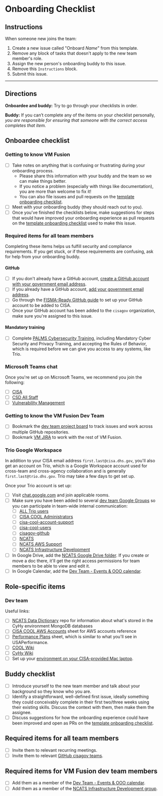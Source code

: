 # Onboarding Checklist #

## Instructions ##

When someone new joins the team:

1. Create a new issue called "Onboard *Name*" from this template.
1. Remove any block of tasks that doesn't apply to the new team member's role.
1. Assign the new person's onboarding buddy to this issue.
1. Remove this `Instructions` block.
1. Submit this issue.

---

## Directions ##

**Onboardee and buddy:** Try to go through your checklists in order.

**Buddy:** If you can’t complete any of the items on your checklist
personally, *you are responsible for ensuring that someone with the
correct access completes that item.*

## Onboardee checklist ##

### Getting to know VM Fusion ###

- [ ] Take notes on anything that is confusing or frustrating during your
onboarding process.
  - Please share this information with your buddy and the team so we can
  make things better.
  - If you notice a problem (especially with things like documentation), you
  are more than welcome to fix it!
  - You can also file issues and pull requests on the [template onboarding checklist].
- [ ] Meet with your onboarding buddy (they should reach out to you).
- [ ] Once you've finished the checklists below, make suggestions for steps
that would have improved your onboarding experience as pull requests on the
[template onboarding checklist] used to make this issue.

### Required items for all team members ###

Completing these items helps us fulfill security and compliance requirements.
If you get stuck, or if these requirements are confusing, ask for help from
your onboarding buddy.

#### GitHub ####

- [ ] If you don't already have a GitHub account,
[create a GitHub account with your government email address](https://github.com/join).
- [ ] If you already have a GitHub account, [add your government email address](https://docs.github.com/en/free-pro-team@latest/github/setting-up-and-managing-your-github-user-account/adding-an-email-address-to-your-github-account).
- [ ] Go through the [FISMA-Ready GitHub guide](https://github.com/fisma-ready/github)
to set up your GitHub account to be added to CISA.
- [ ] Once your GitHub account has been added to the `cisagov` organization,
make sure you're assigned to this issue.

#### Mandatory training ####

- [ ] Complete [PALMS Cybersecurity Training](https://etms.hq.dhs.gov),
including Mandatory Cyber Security and Privacy Training, and accepting
the Rules of Behavior, which is required before we can give you access to any
systems, like Trio.

### Microsoft Teams chat ###

Once you're set up on Microsoft Teams, we recommend you join the following:

- [ ] [CISA](https://teams.microsoft.com/l/team/19%3aa40fd338ea7a45de994a7c7ce9671fd4%40thread.skype/conversations?groupId=8c6c0b00-7244-46e1-bef9-76ce2a1906f5&tenantId=3ccde76c-946d-4a12-bb7a-fc9d0842354a)
- [ ] [CSD All Staff](https://teams.microsoft.com/l/team/19%3a65f1c4b58edf4246995ae3fa732767ee%40thread.skype/conversations?groupId=6dfc3f23-3a49-44ce-ad37-6c7a9d8fb0aa&tenantId=3ccde76c-946d-4a12-bb7a-fc9d0842354a)
- [ ] [Vulnerability Management](https://teams.microsoft.com/l/team/19%3a2161749c8eb94adeb31480e298f3b532%40thread.skype/conversations?groupId=61e939a6-2165-4085-a26e-decae97d1471&tenantId=3ccde76c-946d-4a12-bb7a-fc9d0842354a)

### Getting to know the VM Fusion Dev Team ###

- [ ] Bookmark the [dev team project board] to track issues and work across
multiple GitHub repositories.
- [ ] Bookmark [VM JIRA] to work with the rest of VM Fusion.

### Trio Google Workspace ###

In addition to your CISA email address `first.last@cisa.dhs.gov`, you'll
also get an account on Trio, which is a Google Workspace account used for
cross-team and cross-agency collaboration and is generally
`first.last@trio.dhs.gov`. Trio may take a few days to get set up.

Once your Trio account is set up:

- [ ] Visit
  [chat.google.com](https://chat.google.com) and join applicable rooms.
- [ ] Make sure you have been added to several [dev team Google Groups] so you
can participate in team-wide internal communication:
  - [ ] [ALL Trio users](https://groups.google.com/a/beta.dhs.gov/d/forum/all)
  - [ ] [CISA COOL Administrators](https://groups.google.com/a/trio.dhs.gov/forum/#!forum/cisa-cool-group)
  - [ ] [cisa-cool-account-support](https://groups.google.com/a/trio.dhs.gov/d/forum/cisa-cool-account-support-group)
  - [ ] [cisa-cool-users](https://groups.google.com/a/trio.dhs.gov/d/forum/cisa-cool-users-group)
  - [ ] [cisagov-github](https://groups.google.com/a/trio.dhs.gov/forum/#!forum/cisagov-github-group)
  - [ ] [NCATS](https://groups.google.com/a/beta.dhs.gov/d/forum/ncats)
  - [ ] [NCATS AWS Support](https://groups.google.com/a/beta.dhs.gov/d/forum/ncats-aws-support)
  - [ ] [NCATS Infrastructure Development](https://groups.google.com/a/beta.dhs.gov/d/forum/ncats-dev)
- [ ] In Google Drive, add the [NCATS Google Drive folder]. If you create
or move a doc there, it'll get the right access permissions for team members
to be able to view and edit it.
- [ ] In Google Calendar, add the [Dev Team - Events & OOO calendar](https://calendar.google.com/calendar/embed?src=beta.dhs.gov_pou7e62ob7h1qadu1m8n4o996g%40group.calendar.google.com&ctz=America%2FNew_York).

## Role-specific items ##

### Dev team ###

Useful links:

- [ ] [NCATS Data Dictionary](https://github.com/cisagov/ncats-data-dictionary)
repo for information about what's stored in the CyHy environment MongoDB databases
- [ ] [CISA COOL AWS Accounts](https://docs.google.com/spreadsheets/d/1It0FIlG7ZxTwrRV-zVYUAMw18L6ZstQiAYT7vGYf5VE/edit#gid=2069139012)
sheet for AWS accounts reference
- [ ] [Performance Plans](https://docs.google.com/spreadsheets/d/1UaGI8u70CXOGBtvJFQ85vCkPbqyDh5PVws0Xu893piw/edit?ts=5e558417&pli=1#gid=474573185)
sheet, which is similar to what you'll see in USAPerformance.
- [ ] [COOL Wiki](https://github.com/cisagov/cool-system/wiki/)
- [ ] [CyHy Wiki](https://github.com/cisagov/cyhy-system/wiki/)
- [ ] Set up your [environment on your CISA-provided Mac laptop](/dev_envs/mac-env-setup.md).

## Buddy checklist ##

- [ ] Introduce yourself to the new team member and talk about your
background so they know who you are.
- [ ] Identify a straightforward, well-defined first issue, ideally something
they could conceivably complete in their first two/three weeks using their
existing skills. Discuss the context with them, then make them the assignee.
- [ ] Discuss suggestions for how the onboarding experience could have been
improved and open as PRs on the [template onboarding checklist].

## Required items for all team members ##

- [ ] Invite them to relevant recurring meetings.
- [ ] Invite them to relevant [GitHub cisagov teams](https://github.com/orgs/cisagov/teams/).

## Required items for VM Fusion dev team members ##

- [ ] Add them as a member of the [Dev Team - Events & OOO calendar].
- [ ] Add them as a member of the [NCATS Infrastructure Development group](https://groups.google.com/a/beta.dhs.gov/d/forum/ncats-dev).

<!-- Links for use throughout the checklist -->
[template onboarding checklist]: https://github.com/cisagov/development-guide/blob/master/onboarding-checklist.md
[NCATS Google Drive folder]: https://drive.google.com/drive/folders/0APw76nbCAmzuUk9PVA
[Dev Team - Events & OOO calendar]: https://calendar.google.com/calendar/embed?src=beta.dhs.gov_pou7e62ob7h1qadu1m8n4o996g%40group.calendar.google.com&ctz=America%2FNew_York
[VM JIRA]: https://jira.ncats.cyber.dhs.gov/secure/Dashboard.jspa

<!-- dev team -->
[dev team project board]: https://app.zenhub.com/workspaces/vm-bizops-dev-5e596691c12d3435405dfaf3/board
[dev team Google Groups]: https://groups.google.com/a/trio.dhs.gov/forum/#!myforums
